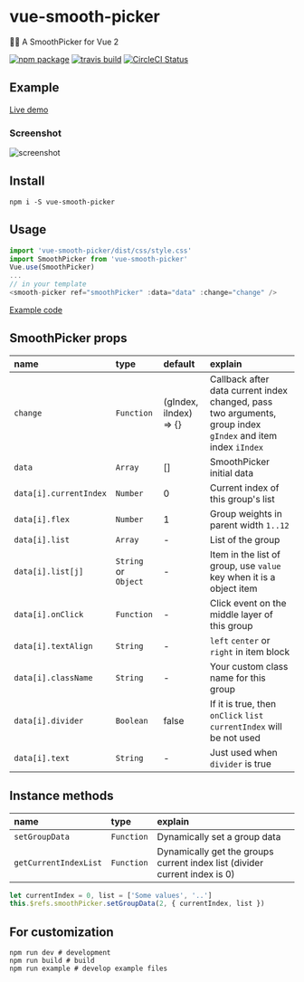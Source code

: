 # vue-smooth-picker
🏄🏼 A SmoothPicker for Vue 2

[![npm package](https://img.shields.io/npm/v/vue-smooth-picker.svg)](https://www.npmjs.com/package/vue-smooth-picker) [![travis build](https://img.shields.io/travis/hiyali/vue-smooth-picker/master.svg)](https://travis-ci.org/hiyali/vue-smooth-picker) [![CircleCI Status](https://circleci.com/gh/hiyali/vue-smooth-picker.svg?style=shield)](https://circleci.com/gh/hiyali/vue-smooth-picker)

## Example

[Live demo](https://hiyali.github.io/vue-smooth-picker)

### Screenshot

![screenshot](https://raw.githubusercontent.com/hiyali/vue-smooth-picker/master/assets/smooth-picker-screenshot.png "screenshot")

## Install

```shell
npm i -S vue-smooth-picker
```

## Usage

```javascript
import 'vue-smooth-picker/dist/css/style.css'
import SmoothPicker from 'vue-smooth-picker'
Vue.use(SmoothPicker)
...
// in your template
<smooth-picker ref="smoothPicker" :data="data" :change="change" />
```

[Example code](https://github.com/hiyali/vue-smooth-picker/blob/master/example/example.vue)

## SmoothPicker props

| name                       | type       |  default      | explain                          |
| :------------------------- | :--------- | :------------ | :------------------------------- |
| `change`                   | `Function` | (gIndex, iIndex) => {} | Callback after data current index changed, pass two arguments, group index `gIndex` and item index `iIndex` |
| `data`                     | `Array`    | []            | SmoothPicker initial data        |
| `data[i].currentIndex`     | `Number`   | 0             | Current index of this group's list |
| `data[i].flex`             | `Number`   | 1             | Group weights in parent width `1..12` |
| `data[i].list`             | `Array`    | -             | List of the group                |
| `data[i].list[j]`          | `String` or `Object` | -   | Item in the list of group, use `value` key when it is a object item |
| `data[i].onClick`          | `Function` | -             | Click event on the middle layer of this group |
| `data[i].textAlign`        | `String`   | -             | `left` `center` or `right` in item block |
| `data[i].className`        | `String`   | -             | Your custom class name for this group |
| `data[i].divider`          | `Boolean`  | false         | If it is true, then `onClick` `list` `currentIndex` will be not used |
| `data[i].text`             | `String`   | -             | Just used when `divider` is true |

## Instance methods

| name                       | type       | explain                          |
| :------------------------- | :--------- | :------------------------------- |
| `setGroupData`             | `Function` | Dynamically set a group data     |
| `getCurrentIndexList`      | `Function` | Dynamically get the groups current index list (divider current index is 0) |

```javascript
let currentIndex = 0, list = ['Some values', '..']
this.$refs.smoothPicker.setGroupData(2, { currentIndex, list })
```

## For customization

```shell
npm run dev # development
npm run build # build
npm run example # develop example files
```
